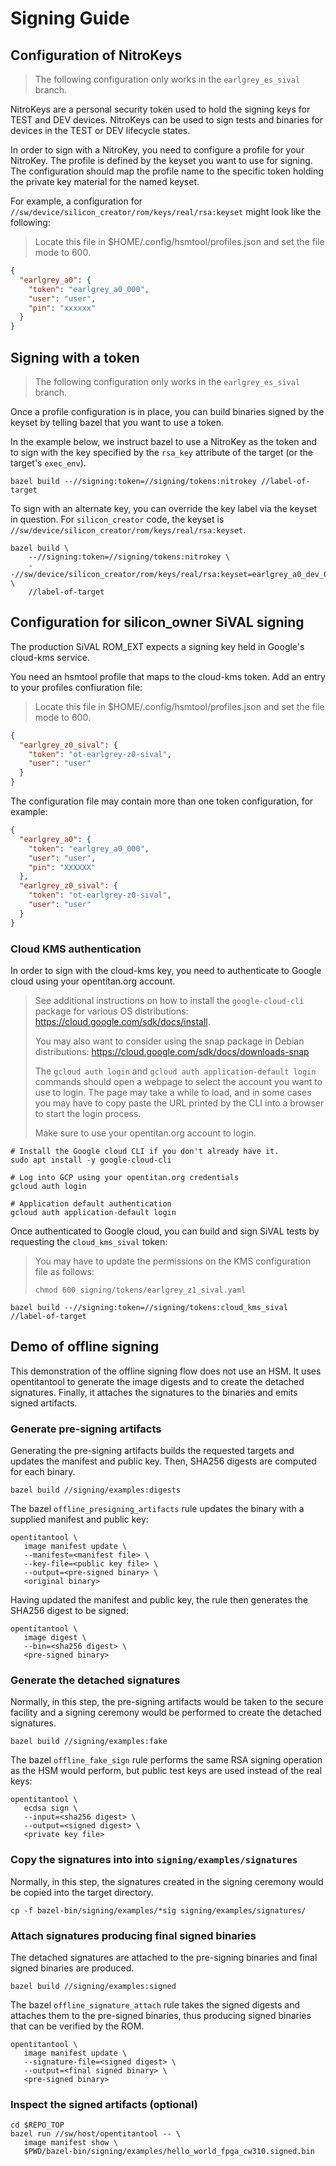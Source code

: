 # Signing Guide

## Configuration of NitroKeys

> The following configuration only works in the `earlgrey_es_sival` branch.

NitroKeys are a personal security token used to hold the signing keys for
TEST and DEV devices.  NitroKeys can be used to sign tests and binaries for
devices in the TEST or DEV lifecycle states.

In order to sign with a NitroKey, you need to configure a profile for your
NitroKey.  The profile is defined by the keyset you want to use for signing.
The configuration should map the profile name to the specific token holding
the private key material for the named keyset.

For example, a configuration for `//sw/device/silicon_creator/rom/keys/real/rsa:keyset`
might look like the following:

>Locate this file in $HOME/.config/hsmtool/profiles.json and set the file
mode to 600.

```json
{
  "earlgrey_a0": {
    "token": "earlgrey_a0_000",
    "user": "user",
    "pin": "xxxxxx"
  }
}
```

## Signing with a token

> The following configuration only works in the `earlgrey_es_sival` branch.

Once a profile configuration is in place, you can build binaries signed by
the keyset by telling bazel that you want to use a token.

In the example below, we instruct bazel to use a NitroKey as the token
and to sign with the key specified by the `rsa_key` attribute of the target
(or the target's `exec_env`).

```console
bazel build --//signing:token=//signing/tokens:nitrokey //label-of-target
```

To sign with an alternate key, you can override the key label via the
keyset in question.  For `silicon_creator` code, the keyset is
`//sw/device/silicon_creator/rom/keys/real/rsa:keyset`.

```console
bazel build \
    --//signing:token=//signing/tokens:nitrokey \
    --//sw/device/silicon_creator/rom/keys/real/rsa:keyset=earlgrey_a0_dev_0 \
    //label-of-target
```

## Configuration for silicon\_owner SiVAL signing

The production SiVAL ROM\_EXT expects a signing key held in Google's cloud-kms
service.

You need an hsmtool profile that maps to the cloud-kms token.  Add an entry
to your profiles confiuration file:

>Locate this file in $HOME/.config/hsmtool/profiles.json and set the file
mode to 600.

```json
{
  "earlgrey_z0_sival": {
    "token": "ot-earlgrey-z0-sival",
    "user": "user"
  }
}
```

The configuration file may contain more than one token configuration, for
example:

```json
{
  "earlgrey_a0": {
    "token": "earlgrey_a0_000",
    "user": "user",
    "pin": "XXXXXX"
  },
  "earlgrey_z0_sival": {
    "token": "ot-earlgrey-z0-sival",
    "user": "user"
  }
}
```

### Cloud KMS authentication

In order to sign with the cloud-kms key, you need to authenticate to Google
cloud using your opentitan.org account.

> See additional instructions on how to install the `google-cloud-cli` package
for various OS distributions: https://cloud.google.com/sdk/docs/install.
>
>You may also want to consider using the snap package in Debian distributions:
https://cloud.google.com/sdk/docs/downloads-snap
>
> The `gcloud auth login` and `gcloud auth application-default login` commands
should open a webpage to select the account you want to use to login. The page
may take a while to load, and in some cases you may have to copy paste the URL
printed by the CLI into a browser to start the login process.
>
> Make sure to use your opentitan.org account to login.

```console
# Install the Google cloud CLI if you don't already have it.
sudo apt install -y google-cloud-cli

# Log into GCP using your opentitan.org credentials
gcloud auth login

# Application default authentication
gcloud auth application-default login
```

Once authenticated to Google cloud, you can build and sign SiVAL tests
by requesting the `cloud_kms_sival` token:

> You may have to update the permissions on the KMS configuration file as
follows:
>
> `chmod 600 signing/tokens/earlgrey_z1_sival.yaml`

```console
bazel build --//signing:token=//signing/tokens:cloud_kms_sival //label-of-target
```

## Demo of offline signing

This demonstration of the offline signing flow does not use an HSM.
It uses opentitantool to generate the image digests and to create the
detached signatures.  Finally, it attaches the signatures to the binaries
and emits signed artifacts.

### Generate pre-signing artifacts

Generating the pre-signing artifacts builds the requested targets and
updates the manifest and public key.  Then, SHA256 digests are computed
for each binary.

```console
bazel build //signing/examples:digests
```

The bazel `offline_presigning_artifacts` rule updates the binary with
a supplied manifest and public key:

```console
opentitantool \
   image manifest update \
   --manifest=<manifest file> \
   --key-file=<public key file> \
   --output=<pre-signed binary> \
   <original binary>
```

Having updated the manifest and public key, the rule then generates
the SHA256 digest to be signed:

```console
opentitantool \
   image digest \
   --bin=<sha256 digest> \
   <pre-signed binary>
```

### Generate the detached signatures

Normally, in this step, the pre-signing artifacts would be taken to the
secure facility and a signing ceremony would be performed to create the
detached signatures.

```console
bazel build //signing/examples:fake
```

The bazel `offline_fake_sign` rule performs the same RSA signing
operation as the HSM would perform, but public test keys are used
instead of the real keys:

```console
opentitantool \
   ecdsa sign \
   --input=<sha256 digest> \
   --output=<signed digest> \
   <private key file>
```

### Copy the signatures into into `signing/examples/signatures`

Normally, in this step, the signatures created in the signing ceremony
would be copied into the target directory.

```console
cp -f bazel-bin/signing/examples/*sig signing/examples/signatures/
```

### Attach signatures producing final signed binaries

The detached signatures are attached to the pre-signing binaries and
final signed binaries are produced.

```console
bazel build //signing/examples:signed
```

The bazel `offline_signature_attach` rule takes the signed digests and
attaches them to the pre-signed binaries, thus producing signed binaries
that can be verified by the ROM.

```console
opentitantool \
   image manifest update \
   --signature-file=<signed digest> \
   --output=<final signed binary> \
   <pre-signed binary>
```

### Inspect the signed artifacts (optional)

```console
cd $REPO_TOP
bazel run //sw/host/opentitantool -- \
   image manifest show \
   $PWD/bazel-bin/signing/examples/hello_world_fpga_cw310.signed.bin
```
